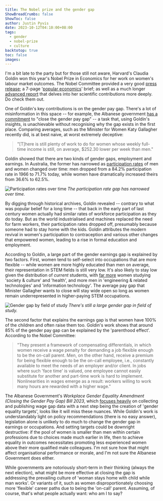```yaml
---
title: The Nobel prize and the gender gap
ShowBreadCrumbs: false
ShowToc: false
author: Justin Pyvis
date: 2023-10-12T04:10:00+08:00
tags:
  - gender
  - nobel-prize
  - culture
backtotop: true
toc: false
images:
---
```

I'm a bit late to the party but for those still not aware, Harvard's Claudia Goldin won this year's Nobel Prize in Economics for her work on women's labour market outcomes. The Nobel Committee provided a very good [press release](https://www.nobelprize.org/prizes/economic-sciences/2023/press-release/); a 7-page '[popular economics](https://www.nobelprize.org/uploads/2023/10/popular-economicsciencesprize2023.pdf)' brief; as well as a much longer [advanced report](https://www.nobelprize.org/uploads/2023/10/advanced-economicsciencesprize2023.pdf) that delves into her scientific contributions more deeply. Do check them out.

One of Goldin's key contributions is on the gender pay gap. There's a lot of misinformation in this space -- for example, the Albanese government [has a commitment](https://ministers.pmc.gov.au/gallagher/2023/gender-pay-gap-drops-lowest-level-record-under-albanese-labor-government) to "close the gender pay gap" -- a task that, using Goldin's insights, is unachievable without recognising why the gap exists in the first place. Comparing averages, such as the Minister for Women Katy Gallagher recently did, is at best naive, at worst extremely deceptive:

> "[T]here is still plenty of work to do for women whose weekly full-time income is still, on average, $252.30 lower per week than men."

Goldin showed that there are two kinds of gender gaps, employment and earnings. In Australia, the former has narrowed as [participation rates](https://www.abs.gov.au/statistics/labour/employment-and-unemployment/labour-force-australia/aug-2023) of men and women changed over time: men dropped from a 84.2% participation rate in 1966 to 71.7% today, while women have dramatically increased theirs from 36.6% to 62.5%. 

![Participation rates over time](/images/participation-oct-23.png)  *The participation rate gap has narrowed over time.*

By digging through historical archives, Goldin revealed -- contrary to what was popular belief for a long time -- that back in the early part of last century women actually had similar rates of workforce participation as they do today. But as the world industrialised and machines replaced the need for farm workers, their participation rates dropped off, presumably because someone had to stay home with the kids. Goldin attributes the modern revival in women's participation to contraception and various other changes that empowered women, leading to a rise in formal education and employment.

According to Goldin, a large part of the gender earnings gap is explained by two factors. First, women tend to self-select into occupations that are more flexible -- while women are more highly educated than men on average, their representation in STEM fields is still very low. It's also likely to stay low given the distribution of *current* students, with [far more](https://www.abs.gov.au/statistics/people/people-and-communities/gender-indicators) women studying 'society & culture' and 'health', and more men in 'engineering & related technologies' and 'information technology'. The average pay gap that Minister Gallagher wants to close will stay wide open so long as women remain underrepresented in higher-paying STEM occupations.

![Gender gap by field of study](/images/current-field-of-study-oct-23.png)  *There's still a large gender gap in field of study.*

The second factor that explains the earnings gap is that women have 100% of the children and often raise them too. Goldin's work shows that around 85% of the gender pay gap can be explained by the 'parenthood effect'. According to the Nobel Committee:

> "They present a framework of compensating differentials, in which women receive a wage penalty for demanding a job flexible enough to be the on-call parent. Men, on the other hand, receive a premium for being flexible enough to be the on-call employee, i.e., constantly available to meet the needs of an employer and/or client. In jobs where such 'face time' is valued, one employee cannot easily substitute for another and part-time work is hard to implement. Nonlinearities in wages emerge as a result: workers willing to work many hours are rewarded with a higher wage."

The Albanese Government's _Workplace Gender Equality Amendment (Closing the Gender Pay Gap) Bill 2023_, which [focuses heavily](https://www.wgea.gov.au/about/our-legislation/Closing-the-gender-pay-gap-bill-2023) on collecting and publishing wage gap data with a next step being the creation of 'gender equality targets', looks like it will miss these nuances. While Goldin's work is understandably light on policy recommendations (there is no easy answer), legislation alone is unlikely to do much to change the gender gap in earnings or occupations. And setting targets could be downright destructive: if the pool of women is smaller than men within certain professions due to choices made much earlier in life, then to achieve equality in outcomes necessitates promoting less experienced women above their more qualified male colleagues. I'm not sure how that might affect organisational performance or morale, and I'm not sure the Albanese Government does either.

While governments are notoriously short-term in their thinking (always the next election), what might be more effective at closing the gap is addressing the prevailing culture of 'woman stays home with child while man works'. Or variants of it, such as women disproportionately choosing more 'flexible' career paths due to being the 'on-call' parent. Assuming, of course, that's what people actually want: who am I to say?